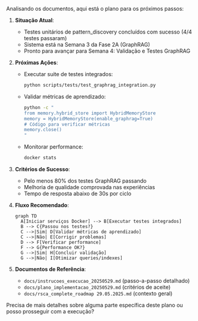 Analisando os documentos, aqui está o plano para os próximos passos:

1. **Situação Atual**:
   - Testes unitários de pattern_discovery concluídos com sucesso (4/4 testes passaram)
   - Sistema está na Semana 3 da Fase 2A (GraphRAG)
   - Pronto para avançar para Semana 4: Validação e Testes GraphRAG

2. **Próximas Ações**:
   - Executar suite de testes integrados:
     ```bash
     python scripts/tests/test_graphrag_integration.py
     ```
   - Validar métricas de aprendizado:
     ```bash
     python -c "
     from memory.hybrid_store import HybridMemoryStore
     memory = HybridMemoryStore(enable_graphrag=True)
     # Código para verificar métricas
     memory.close()
     "
     ```
   - Monitorar performance:
     ```bash
     docker stats
     ```

3. **Critérios de Sucesso**:
   - Pelo menos 80% dos testes GraphRAG passando
   - Melhoria de qualidade comprovada nas experiências
   - Tempo de resposta abaixo de 30s por ciclo

4. **Fluxo Recomendado**:
   ```mermaid
   graph TD
     A[Iniciar serviços Docker] --> B[Executar testes integrados]
     B --> C{Passou nos testes?}
     C -->|Sim| D[Validar métricas de aprendizado]
     C -->|Não| E[Corrigir problemas]
     D --> F[Verificar performance]
     F --> G{Performance OK?}
     G -->|Sim| H[Concluir validação]
     G -->|Não| I[Otimizar queries/indexes]
   ```

5. **Documentos de Referência**:
   - `docs/instrucoes_execucao_20250529.md` (passo-a-passo detalhado)
   - `docs/plano_implementacao_20250529.md` (critérios de aceite)
   - `docs/rsca_complete_roadmap 29.05.2025.md` (contexto geral)

Precisa de mais detalhes sobre alguma parte específica deste plano ou posso prosseguir com a execução?